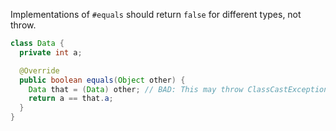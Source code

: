 Implementations of `#equals` should return `false` for different types, not
throw.

```java
class Data {
  private int a;

  @Override
  public boolean equals(Object other) {
    Data that = (Data) other; // BAD: This may throw ClassCastException.
    return a == that.a;
  }
}
```
